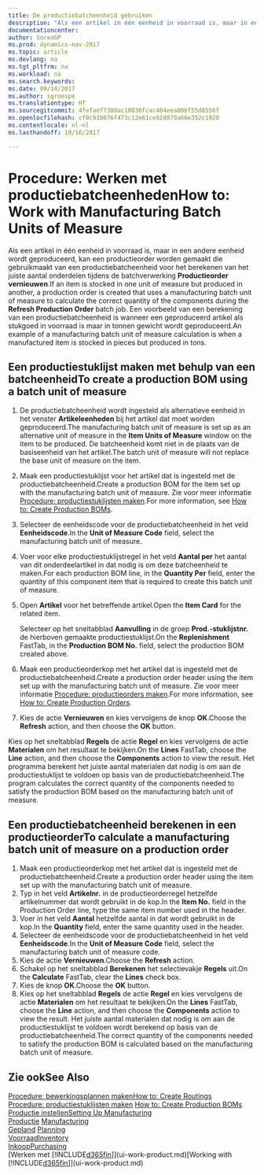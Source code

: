 ```yaml
---
title: De productiebatcheenheid gebruiken
description: "Als een artikel in één eenheid in voorraad is, maar in een andere eenheid wordt geproduceerd, moet de productieorder gebruikmaken van een productiebatcheenheid voor het berekenen van het juiste aantal onderdelen. Een voorbeeld van een berekening van een productiebatcheenheid is wanneer een geproduceerd artikel als stukgoed in voorraad is maar in tonnen gewicht wordt geproduceerd."
documentationcenter: 
author: SorenGP
ms.prod: dynamics-nav-2017
ms.topic: article
ms.devlang: na
ms.tgt_pltfrm: na
ms.workload: na
ms.search.keywords: 
ms.date: 09/14/2017
ms.author: sgroespe
ms.translationtype: HT
ms.sourcegitcommit: 4fefaef7380ac10836fcac404eea006f55d8556f
ms.openlocfilehash: cf0c91b076f473c12e61ce82d870a66e352c1920
ms.contentlocale: nl-nl
ms.lasthandoff: 10/16/2017

---
```

# <a name="how-to-work-with-manufacturing-batch-units-of-measure"></a><span data-ttu-id="aa91d-104">Procedure: Werken met productiebatcheenheden</span><span class="sxs-lookup"><span data-stu-id="aa91d-104">How to: Work with Manufacturing Batch Units of Measure</span></span>
<span data-ttu-id="aa91d-105">Als een artikel in één eenheid in voorraad is, maar in een andere eenheid wordt geproduceerd, kan een productieorder worden gemaakt die gebruikmaakt van een productiebatcheenheid voor het berekenen van het juiste aantal onderdelen tijdens de batchverwerking **Productieorder vernieuwen**.</span><span class="sxs-lookup"><span data-stu-id="aa91d-105">If an item is stocked in one unit of measure but produced in another, a production order is created that uses a manufacturing batch unit of measure to calculate the correct quantity of the components during the **Refresh Production Order** batch job.</span></span> <span data-ttu-id="aa91d-106">Een voorbeeld van een berekening van een productiebatcheenheid is wanneer een geproduceerd artikel als stukgoed in voorraad is maar in tonnen gewicht wordt geproduceerd.</span><span class="sxs-lookup"><span data-stu-id="aa91d-106">An example of a manufacturing batch unit of measure calculation is when a manufactured item is stocked in pieces but produced in tons.</span></span>  

## <a name="to-create-a-production-bom-using-a-batch-unit-of-measure"></a><span data-ttu-id="aa91d-107">Een productiestuklijst maken met behulp van een batcheenheid</span><span class="sxs-lookup"><span data-stu-id="aa91d-107">To create a production BOM using a batch unit of measure</span></span>  
1.  <span data-ttu-id="aa91d-108">De productiebatcheenheid wordt ingesteld als alternatieve eenheid in het venster **Artikeleenheden** bij het artikel dat moet worden geproduceerd.</span><span class="sxs-lookup"><span data-stu-id="aa91d-108">The manufacturing batch unit of measure is set up as an alternative unit of measure in the **Item Units of Measure** window on the item to be produced.</span></span> <span data-ttu-id="aa91d-109">De batcheenheid komt niet in de plaats van de basiseenheid van het artikel.</span><span class="sxs-lookup"><span data-stu-id="aa91d-109">The batch unit of measure will not replace the base unit of measure on the item.</span></span>  
2.  <span data-ttu-id="aa91d-110">Maak een productiestuklijst voor het artikel dat is ingesteld met de productiebatcheenheid.</span><span class="sxs-lookup"><span data-stu-id="aa91d-110">Create a production BOM for the item set up with the manufacturing batch unit of measure.</span></span> <span data-ttu-id="aa91d-111">Zie voor meer informatie [Procedure: productiestuklijsten maken](production-how-to-create-production-boms.md).</span><span class="sxs-lookup"><span data-stu-id="aa91d-111">For more information, see [How to: Create Production BOMs](production-how-to-create-production-boms.md).</span></span>  
3.  <span data-ttu-id="aa91d-112">Selecteer de eenheidscode voor de productiebatcheenheid in het veld **Eenheidscode**.</span><span class="sxs-lookup"><span data-stu-id="aa91d-112">In the **Unit of Measure Code** field, select the manufacturing batch unit of measure.</span></span>  
4.  <span data-ttu-id="aa91d-113">Voer voor elke productiestuklijstregel in het veld **Aantal per** het aantal van dit onderdeelartikel in dat nodig is om deze batcheenheid te maken.</span><span class="sxs-lookup"><span data-stu-id="aa91d-113">For each production BOM line, in the **Quantity Per** field, enter the quantity of this component item that is required to create this batch unit of measure.</span></span>  
5.  <span data-ttu-id="aa91d-114">Open **Artikel** voor het betreffende artikel.</span><span class="sxs-lookup"><span data-stu-id="aa91d-114">Open the **Item Card** for the related item.</span></span>  

    <span data-ttu-id="aa91d-115">Selecteer op het sneltabblad **Aanvulling** in de groep **Prod.-stuklijstnr.** de hierboven gemaakte productiestuklijst.</span><span class="sxs-lookup"><span data-stu-id="aa91d-115">On the **Replenishment** FastTab, in the **Production BOM No.** field, select the production BOM created above.</span></span>  
6.  <span data-ttu-id="aa91d-116">Maak een productieorderkop met het artikel dat is ingesteld met de productiebatcheenheid.</span><span class="sxs-lookup"><span data-stu-id="aa91d-116">Create a production order header using the item set up with the manufacturing batch unit of measure.</span></span> <span data-ttu-id="aa91d-117">Zie voor meer informatie [Procedure: productieorders maken](production-how-to-create-production-orders.md).</span><span class="sxs-lookup"><span data-stu-id="aa91d-117">For more information, see [How to: Create Production Orders](production-how-to-create-production-orders.md).</span></span>  
7.  <span data-ttu-id="aa91d-118">Kies de actie **Vernieuwen** en kies vervolgens de knop **OK**.</span><span class="sxs-lookup"><span data-stu-id="aa91d-118">Choose the **Refresh** action, and then choose  the **OK** button.</span></span>  

<span data-ttu-id="aa91d-119">Kies op het sneltabblad **Regels** de actie **Regel** en kies vervolgens de actie **Materialen** om het resultaat te bekijken.</span><span class="sxs-lookup"><span data-stu-id="aa91d-119">On the **Lines** FastTab, choose the **Line** action, and then choose the **Components** action to view the result.</span></span> <span data-ttu-id="aa91d-120">Het programma berekent het juiste aantal materialen dat nodig is om aan de productiestuklijst te voldoen op basis van de productiebatcheenheid.</span><span class="sxs-lookup"><span data-stu-id="aa91d-120">The program calculates the correct quantity of the components needed to satisfy the production BOM based on the manufacturing batch unit of measure.</span></span>  

## <a name="to-calculate-a-manufacturing-batch-unit-of-measure-on-a-production-order"></a><span data-ttu-id="aa91d-121">Een productiebatcheenheid berekenen in een productieorder</span><span class="sxs-lookup"><span data-stu-id="aa91d-121">To calculate a manufacturing batch unit of measure on a production order</span></span>  
1.  <span data-ttu-id="aa91d-122">Maak een productieorderkop met het artikel dat is ingesteld met de productiebatcheenheid.</span><span class="sxs-lookup"><span data-stu-id="aa91d-122">Create a production order header using the item set up with the manufacturing batch unit of measure.</span></span>  
2.  <span data-ttu-id="aa91d-123">Typ in het veld **Artikelnr.** in de productieorderregel hetzelfde artikelnummer dat wordt gebruikt in de kop.</span><span class="sxs-lookup"><span data-stu-id="aa91d-123">In the **Item No.** field in the Production Order line, type the same item number used in the header.</span></span>  
3.  <span data-ttu-id="aa91d-124">Voer in het veld **Aantal** hetzelfde aantal in dat wordt gebruikt in de kop.</span><span class="sxs-lookup"><span data-stu-id="aa91d-124">In the **Quantity** field, enter the same quantity used in the header.</span></span>  
4.  <span data-ttu-id="aa91d-125">Selecteer de eenheidscode voor de productiebatcheenheid in het veld **Eenheidscode**.</span><span class="sxs-lookup"><span data-stu-id="aa91d-125">In the **Unit of Measure Code** field, select the manufacturing batch unit of measure code.</span></span>  
5.  <span data-ttu-id="aa91d-126">Kies de actie **Vernieuwen**.</span><span class="sxs-lookup"><span data-stu-id="aa91d-126">Choose the **Refresh** action.</span></span>
6.  <span data-ttu-id="aa91d-127">Schakel op het sneltabblad **Berekenen** het selectievakje **Regels** uit.</span><span class="sxs-lookup"><span data-stu-id="aa91d-127">On the **Calculate** FastTab, clear the **Lines** check box.</span></span>  
7.  <span data-ttu-id="aa91d-128">Kies de knop **OK**.</span><span class="sxs-lookup"><span data-stu-id="aa91d-128">Choose the **OK** button.</span></span>  
8.  <span data-ttu-id="aa91d-129">Kies op het sneltabblad **Regels** de actie **Regel** en kies vervolgens de actie **Materialen** om het resultaat te bekijken.</span><span class="sxs-lookup"><span data-stu-id="aa91d-129">On the **Lines** FastTab, choose the **Line** action, and then choose the **Components** action to view the result.</span></span> <span data-ttu-id="aa91d-130">Het juiste aantal materialen dat nodig is om aan de productiestuklijst te voldoen wordt berekend op basis van de productiebatcheenheid.</span><span class="sxs-lookup"><span data-stu-id="aa91d-130">The correct quantity of the components needed to satisfy the production BOM is calculated based on the manufacturing batch unit of measure.</span></span>  

## <a name="see-also"></a><span data-ttu-id="aa91d-131">Zie ook</span><span class="sxs-lookup"><span data-stu-id="aa91d-131">See Also</span></span>  
[<span data-ttu-id="aa91d-132">Procedure: bewerkingsplannen maken</span><span class="sxs-lookup"><span data-stu-id="aa91d-132">How to: Create Routings</span></span>](production-how-to-create-routings.md)  
<span data-ttu-id="aa91d-133">[Procedure: productiestuklijsten maken](production-how-to-create-production-boms.md)   </span><span class="sxs-lookup"><span data-stu-id="aa91d-133">[How to: Create Production BOMs](production-how-to-create-production-boms.md)   </span></span>  
[<span data-ttu-id="aa91d-134">Productie instellen</span><span class="sxs-lookup"><span data-stu-id="aa91d-134">Setting Up Manufacturing</span></span>](production-configure-production-processes.md)  
<span data-ttu-id="aa91d-135">[Productie](production-manage-manufacturing.md)  </span><span class="sxs-lookup"><span data-stu-id="aa91d-135">[Manufacturing](production-manage-manufacturing.md)  </span></span>  
<span data-ttu-id="aa91d-136">[Gepland](production-planning.md) </span><span class="sxs-lookup"><span data-stu-id="aa91d-136">[Planning](production-planning.md) </span></span>  
[<span data-ttu-id="aa91d-137">Voorraad</span><span class="sxs-lookup"><span data-stu-id="aa91d-137">Inventory</span></span>](inventory-manage-inventory.md)  
[<span data-ttu-id="aa91d-138">Inkoop</span><span class="sxs-lookup"><span data-stu-id="aa91d-138">Purchasing</span></span>](purchasing-manage-purchasing.md)  
<span data-ttu-id="aa91d-139">[Werken met [!INCLUDE[d365fin](includes/d365fin_md.md)]](ui-work-product.md)</span><span class="sxs-lookup"><span data-stu-id="aa91d-139">[Working with [!INCLUDE[d365fin](includes/d365fin_md.md)]](ui-work-product.md)</span></span>  

